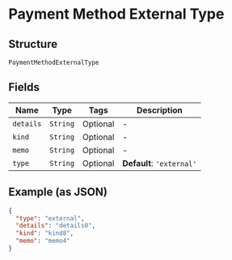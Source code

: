 
# Payment Method External Type

## Structure

`PaymentMethodExternalType`

## Fields

| Name | Type | Tags | Description |
|  --- | --- | --- | --- |
| `details` | `String` | Optional | - |
| `kind` | `String` | Optional | - |
| `memo` | `String` | Optional | - |
| `type` | `String` | Optional | **Default**: `'external'` |

## Example (as JSON)

```json
{
  "type": "external",
  "details": "details0",
  "kind": "kind8",
  "memo": "memo4"
}
```

